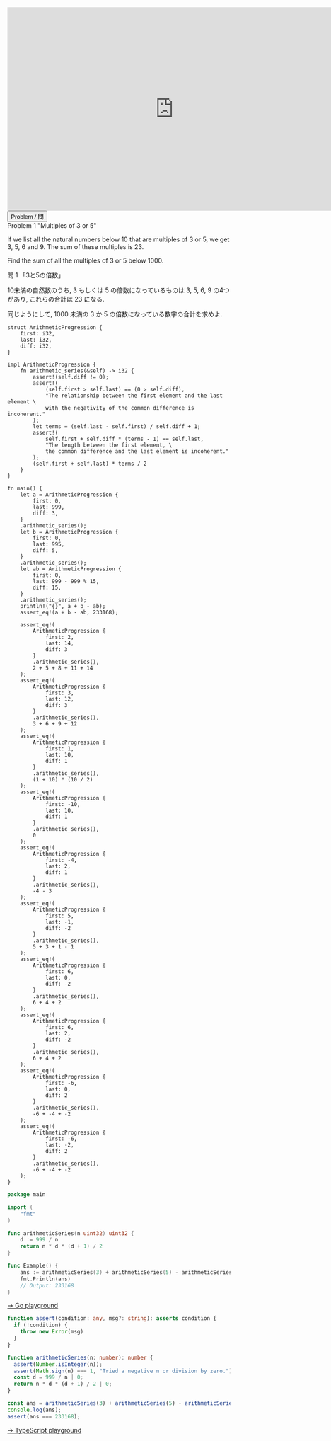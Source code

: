 <html>
<iframe src="https://docs.google.com/presentation/d/e/2PACX-1vR7HA2byHmvIaxWXOhdLJMXgsyf7M5vx7ZWRU2ZV4qGgIOFrLaehDqONZVPYB_tLZdrCRFmUgMAagf9/embed?start=false&loop=false&delayms=60000" frameborder="0" width="750" height="460" allowfullscreen="true" mozallowfullscreen="true" webkitallowfullscreen="true"></iframe>
</html>

<html>
<button class="accordion" onclick="toggle('the-accordion');">Problem / 問</button>
<div id="the-accordion" class="panel w3-hide">
Problem 1 "Multiples of 3 or 5"

<p>If we list all the natural numbers below 10 that are multiples of 3 or 5, we get 3, 5, 6 and 9. The sum of these multiples is 23.</p>
<p>Find the sum of all the multiples of 3 or 5 below 1000.</p>

問 1 「3と5の倍数」

10未満の自然数のうち, 3 もしくは 5 の倍数になっているものは 3, 5, 6, 9 の4つがあり, これらの合計は 23 になる.

同じようにして, 1000 未満の 3 か 5 の倍数になっている数字の合計を求めよ.
</div>
</html>

```rust,editable
struct ArithmeticProgression {
    first: i32,
    last: i32,
    diff: i32,
}

impl ArithmeticProgression {
    fn arithmetic_series(&self) -> i32 {
        assert!(self.diff != 0);
        assert!(
            (self.first > self.last) == (0 > self.diff),
            "The relationship between the first element and the last element \
            with the negativity of the common difference is incoherent."
        );
        let terms = (self.last - self.first) / self.diff + 1;
        assert!(
            self.first + self.diff * (terms - 1) == self.last,
            "The length between the first element, \
            the common difference and the last element is incoherent."
        );
        (self.first + self.last) * terms / 2
    }
}

fn main() {
    let a = ArithmeticProgression {
        first: 0,
        last: 999,
        diff: 3,
    }
    .arithmetic_series();
    let b = ArithmeticProgression {
        first: 0,
        last: 995,
        diff: 5,
    }
    .arithmetic_series();
    let ab = ArithmeticProgression {
        first: 0,
        last: 999 - 999 % 15,
        diff: 15,
    }
    .arithmetic_series();
    println!("{}", a + b - ab);
    assert_eq!(a + b - ab, 233168);

    assert_eq!(
        ArithmeticProgression {
            first: 2,
            last: 14,
            diff: 3
        }
        .arithmetic_series(),
        2 + 5 + 8 + 11 + 14
    );
    assert_eq!(
        ArithmeticProgression {
            first: 3,
            last: 12,
            diff: 3
        }
        .arithmetic_series(),
        3 + 6 + 9 + 12
    );
    assert_eq!(
        ArithmeticProgression {
            first: 1,
            last: 10,
            diff: 1
        }
        .arithmetic_series(),
        (1 + 10) * (10 / 2)
    );
    assert_eq!(
        ArithmeticProgression {
            first: -10,
            last: 10,
            diff: 1
        }
        .arithmetic_series(),
        0
    );
    assert_eq!(
        ArithmeticProgression {
            first: -4,
            last: 2,
            diff: 1
        }
        .arithmetic_series(),
        -4 - 3
    );
    assert_eq!(
        ArithmeticProgression {
            first: 5,
            last: -1,
            diff: -2
        }
        .arithmetic_series(),
        5 + 3 + 1 - 1
    );
    assert_eq!(
        ArithmeticProgression {
            first: 6,
            last: 0,
            diff: -2
        }
        .arithmetic_series(),
        6 + 4 + 2
    );
    assert_eq!(
        ArithmeticProgression {
            first: 6,
            last: 2,
            diff: -2
        }
        .arithmetic_series(),
        6 + 4 + 2
    );
    assert_eq!(
        ArithmeticProgression {
            first: -6,
            last: 0,
            diff: 2
        }
        .arithmetic_series(),
        -6 + -4 + -2
    );
    assert_eq!(
        ArithmeticProgression {
            first: -6,
            last: -2,
            diff: 2
        }
        .arithmetic_series(),
        -6 + -4 + -2
    );
}
```

```go
package main

import (
	"fmt"
)

func arithmeticSeries(n uint32) uint32 {
	d := 999 / n
	return n * d * (d + 1) / 2
}

func Example() {
	ans := arithmeticSeries(3) + arithmeticSeries(5) - arithmeticSeries(15)
	fmt.Println(ans)
	// Output: 233168
}
```
<html><a href="https://play.golang.org/p/kHnpq8RYd5L" target="_blank" rel="noopener noreferrer">→ Go playground</a></html>

```typescript
function assert(condition: any, msg?: string): asserts condition {
  if (!condition) {
    throw new Error(msg)
  }
}

function arithmeticSeries(n: number): number {
  assert(Number.isInteger(n));
  assert(Math.sign(n) === 1, "Tried a negative n or division by zero.");
  const d = 999 / n | 0;
  return n * d * (d + 1) / 2 | 0;
}

const ans = arithmeticSeries(3) + arithmeticSeries(5) - arithmeticSeries(15);
console.log(ans);
assert(ans === 233168);
```
<html><a href="https://www.typescriptlang.org/play?#code/GYVwdgxgLglg9mABAQwM6oKYCcoAoIIAmMsCAXCmAJ4A0iAtqgOYD8FqUWMYTAlBWkw5UiAmGKkkAbwBQiRDGCJcAQjET4YXolnz5UABZY4Ad0RgMZgKJZjWXIz5zEAXxluZoSJJRdD9DFgIAGVsGAxUXDAKMBB6ACNsfnM4xKwdZ0FsPAA5VOwAOhhUAEkwKAwmbCjeXgBuTPRs3ABZZEMC1BgmMBrEAF5BxABGOgAiABUuDEIUc0r2mAA3DHNEOHTiJeLNRHiqRAAvbDgCsfrnMQ5EWf7EAE5HxAB6NYAfRAAGBvksQJAsEgkAAqG6IUG4WYAahG2leACZEB9vu4ZDIrlBKCI7sg-AYAkFQtNIgBmbQw3EkfGBGAhMIRXAAVm0AFpfFSCbSieFIsNmQ0rnAADYYApCuBMXDIMCoC5ZHBSmUDIbwkkk4YANgAHBcgA">→ TypeScript playground</a></html>

